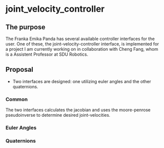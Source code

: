# joint_velocity_controller

## The purpose

The Franka Emika Panda has several available controller interfaces for the user. One of these, the joint-velocity-controller interface, is implemented for a project I am currently working on in collaboration with Cheng Fang, whom is a Assistent Professor at SDU Robotics.

## Proposal

- Two interfaces are designed: one utilizing euler angles and the other quaternions.

### Common

The two interfaces calculates the jacobian and uses the moore-penrose pseudoinverse to determine desired joint-velocities.

### Euler Angles

### Quaternions
